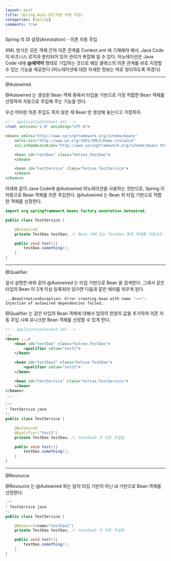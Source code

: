 ```yaml
---
layout: post
title: Spring Auto DI(의존 자동 주입)
categories: [Spring]
comments: true
---
```


Spring 의 DI 설정(Annotation) - 의존 자동 주입

XML 방식은 모든 객체 간의 의존 관계를 Context.xml 에 기재해야 해서, Java Code의 비즈니스 로직과 분리되어 있어 관리가 복잡해 질 수 있다.
어노테이션은 Java Code 내에 **@예약어** 형태로 기입하는 것으로 해당 클래스의 의존 관계를 바로 지정할 수 있는 기능을 제공한다
(어노테이션에 대한 자세한 정보는 따로 정리하도록 하겠다)

--------------

@Autowired

@Autowired 는 생성된 Bean 객체 중에서 타입을 기반으로 가장 적합한 Bean 객체를 선정하여 자동으로 주입해 주는 기능을 한다.

우선 어떠한 의존 주입도 하지 않은 채 Bean 만 생성해 놓는다고 가정하자.


``` xml
<!-- applicationContext.xml -->
<?xml version="1.0" encoding="UTF-8">

<beans xmlns="http://www.springframework.org/schema/beans"
    xmlns:xsi="http://www.w3.org/2001/XMLSchema-instance"
    xsi:schemaLocation="http://www.springframework.org/schema/beans http://www.springframework.org/schema/beans/spring-beans.xsd">

    <bean id="testDao" class="hotsse.TestDao">
    </bean>

    <bean id="testService" class="hotsse.TestService">
    </bean>
</beans>
```

아래와 같이 Java Code에 @Autowired 어노테이션을 사용하는 것만으로, Spring 이 자동으로 Bean 객체를 의존 주입한다.
@Autowired 는 Bean 의 타입 기반으로 적합한 객체를 선정한다.

``` java
import org.springframework.beans.factory.annotation.Autowired;

public class TestService {

    @Autowired
    private TestDao testDao; // Bean 내에 있는 TestDao 형의 객체를 자동으로 주입

    public void test(){
        testDao.something();
    }
}
```

--------------

@Qualifier

앞서 설명한 바와 같이 @Autowired 는 타입 기반으로 Bean 을 검색한다. 그래서 같은 타입의 Bean 이 2개 이상 등록되어 있다면 다음과 같은 에러를 띄우게 된다.

``` text
...BeanCreationException: Error creating bean with name '~~~': Injection of autowired dependencies failed;
```

@Qualifier 는 같은 타입의 Bean 객체에 대해서 임의의 한정자 값을 추가하여 의존 자동 주입 시에 유니크한 Bean 객체를 선정할 수 있게 한다.

``` xml
<!-- applicationContext.xml -->
...
<beans ...>
    <bean id="testDao" class="hotsse.TestDao">
        <qualifier value="test1">
    </bean>

    <bean id="testDao2" class="hotsse.TestDao">
        <qualifier value="test2">
    </bean>

    <bean id="testService" class="hotsse.TestService">
    </bean>
</beans>
...
```

``` java
/**
* TestService.java
*/
public class TestService {

    @Autowired
    @Qualifier("test2")
    private TestDao testDao; // testDao2 가 의존 주입됨

    public void test(){
        testDao.something();
    }
}
```

--------------

@Resource

@Resource 는 @Autowired 와는 달리 타입 기반이 아닌 id 기반으로 Bean 객체를 선정한다.

``` java
/**
* TestService.java
*/
public class TestService {

    @Resource(name="testDao2")
    private TestDao testDao; // testDao2 가 의존 주입됨

    public void test(){
        testDao.something();
    }
}
```
